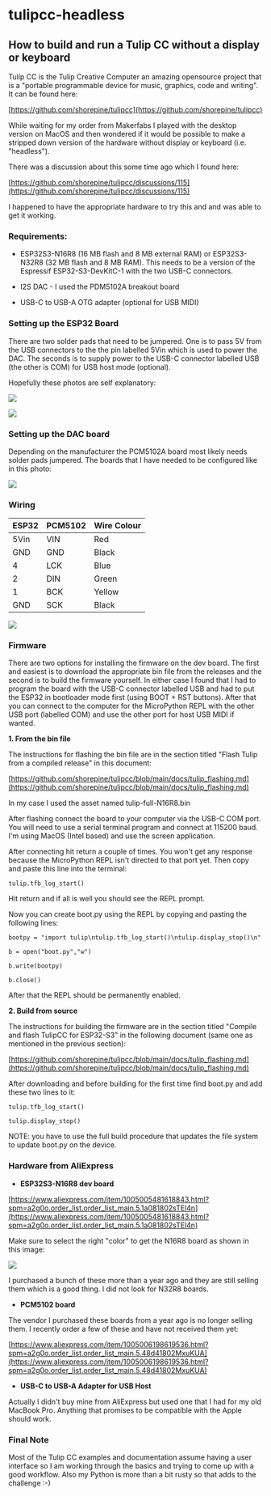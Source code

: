 # tulipcc-headless
## How to build and run a Tulip CC without a display or keyboard

Tulip CC is the Tulip Creative Computer an amazing opensource project that is a "portable programmable device for music, graphics, code and writing". It can be found here:

[https://github.com/shorepine/tulipcc](https://github.com/shorepine/tulipcc)

While waiting for my order from Makerfabs I played with the desktop version on MacOS and then wondered if it would be possible to make a stripped down version of the hardware without display or keyboard (i.e. "headless").

There was a discussion about this some time ago which I found here:

[https://github.com/shorepine/tulipcc/discussions/115](https://github.com/shorepine/tulipcc/discussions/115)

I happened to have the appropriate hardware to try this and and was able to get it working.

### Requirements:
- ESP32S3-N16R8 (16 MB flash and 8 MB external RAM) or ESP32S3-N32R8 (32 MB flash and 8 MB RAM). This needs to be a version of the Espressif ESP32-S3-DevKitC-1 with the two USB-C connectors.

- I2S DAC - I used the PDM5102A breakout board

- USB-C to USB-A OTG adapter (optional for USB MIDI)

### Setting up the ESP32 Board

There are two solder pads that need to be jumpered. One is to pass 5V from the USB connectors to the the pin labelled 5Vin which is used to power the DAC. The seconds is to supply power to the USB-C connector labelled USB (the other is COM) for USB host mode (optional).

Hopefully these photos are self explanatory:

![](images/ESP32config1.JPG) 

![](images/ESP32config2.JPG) 

### Setting up the DAC board

Depending on the manufacturer the PCM5102A board most likely needs solder pads jumpered. The boards that I have needed to be configured like in this photo:

![](images/PCM5102config.JPG) 

### Wiring

| ESP32 | PCM5102 | Wire Colour |
| ---------- | --------- | ---------
| 5Vin       | VIN       | Red
| GND        | GND       | Black
| 4          | LCK       | Blue
| 2          | DIN       | Green
| 1          | BCK       | Yellow
| GND        | SCK       | Black


![](images/wiring.JPG) 

### Firmware

There are two options for installing the firmware on the dev board. The first and easiest is to download the appropriate bin file from the releases and the second is to build the firmware yourself. In either case I found that I had to program the board with the USB-C connector labelled USB and had to put the ESP32 in bootloader mode first (using BOOT + RST buttons). After that you can connect to the computer for the MicroPython REPL with the other USB port (labelled COM) and use the other port for host USB MIDI if wanted.


**1. From the bin file**

The instructions for flashing the bin file are in the section titled "Flash Tulip from a compiled release" in this document:

[https://github.com/shorepine/tulipcc/blob/main/docs/tulip_flashing.md](https://github.com/shorepine/tulipcc/blob/main/docs/tulip_flashing.md)

In my case I used the asset named tulip-full-N16R8.bin

After flashing connect the board to your computer via the USB-C COM port. You will need to use a serial terminal program and connect at 115200 baud. I'm using MacOS (Intel based) and use the screen application.

After connecting hit return a couple of times. You won't get any response because the MicroPython REPL isn't directed to that port yet. Then copy and paste this line into the terminal:

`tulip.tfb_log_start()`

Hit return and if all is well you should see the REPL prompt.

Now you can create boot.py using the REPL by copying and pasting the following lines:

`bootpy = "import tulip\ntulip.tfb_log_start()\ntulip.display_stop()\n"`

`b = open("boot.py","w")`

`b.write(bootpy)`

`b.close()`

After that the REPL should be permanently enabled.

**2. Build from source**

The instructions for building the firmware are in the section titled "Compile and flash TulipCC for ESP32-S3" in the following document (same one as mentioned in the previous section):

[https://github.com/shorepine/tulipcc/blob/main/docs/tulip_flashing.md](https://github.com/shorepine/tulipcc/blob/main/docs/tulip_flashing.md)

After downloading and before building for the first time find boot.py and add these two lines to it:

`tulip.tfb_log_start()`

`tulip.display_stop()
`

NOTE: you have to use the full build procedure that updates the file system to update boot.py on the device.

### Hardware from AliExpress

- **ESP32S3-N16R8 dev board**

[https://www.aliexpress.com/item/1005005481618843.html?spm=a2g0o.order_list.order_list_main.5.1a081802sTEl4n](https://www.aliexpress.com/item/1005005481618843.html?spm=a2g0o.order_list.order_list_main.5.1a081802sTEl4n)

Make sure to select the right "color" to get the N16R8 board as shown in this image:

![](images/ESP32AliExpress.JPG) 

I purchased a bunch of these more than a year ago and they are still selling them which is a good thing. I did not look for N32R8 boards.

- **PCM5102 board**

The vendor I purchased these boards from a year ago is no longer selling them. I recently order a few of these and have not received them yet:

[https://www.aliexpress.com/item/1005006198619536.html?spm=a2g0o.order_list.order_list_main.5.48d41802MxuKUA](https://www.aliexpress.com/item/1005006198619536.html?spm=a2g0o.order_list.order_list_main.5.48d41802MxuKUA)

- **USB-C to USB-A Adapter for USB Host**

Actually I didn't buy mine from AliExpress but used one that I had for my old MacBook Pro. Anything that promises to be compatible with the Apple should work.

### Final Note

Most of the Tulip CC examples and documentation assume having a user interface so I am working through the basics and trying to come up with a good workflow. Also my Python is more than a bit rusty so that adds to the challenge :-)